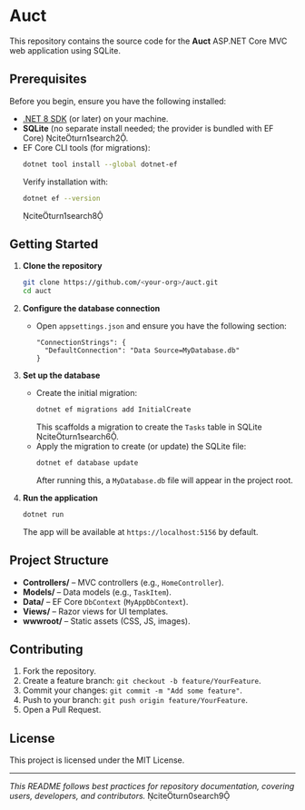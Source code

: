 # Auct

This repository contains the source code for the **Auct** ASP.NET Core MVC web application using SQLite.

## Prerequisites

Before you begin, ensure you have the following installed:

- [.NET 8 SDK](https://dotnet.microsoft.com/download) (or later) on your machine.
- **SQLite** (no separate install needed; the provider is bundled with EF Core) citeturn1search2.
- EF Core CLI tools (for migrations):
  ```bash
  dotnet tool install --global dotnet-ef
  ```
  Verify installation with:
  ```bash
  dotnet ef --version
  ```
  citeturn1search8

## Getting Started

1. **Clone the repository**
   ```bash
   git clone https://github.com/<your-org>/auct.git
   cd auct
   ```

2. **Configure the database connection**
   - Open `appsettings.json` and ensure you have the following section:
     ```jsonc
     "ConnectionStrings": {
       "DefaultConnection": "Data Source=MyDatabase.db"
     }
     ```

3. **Set up the database**
   - Create the initial migration:
     ```bash
     dotnet ef migrations add InitialCreate
     ```
     This scaffolds a migration to create the `Tasks` table in SQLite citeturn1search6.
   - Apply the migration to create (or update) the SQLite file:
     ```bash
     dotnet ef database update
     ```
     After running this, a `MyDatabase.db` file will appear in the project root.

4. **Run the application**
   ```bash
   dotnet run
   ```
   The app will be available at `https://localhost:5156` by default.

## Project Structure

- **Controllers/** – MVC controllers (e.g., `HomeController`).
- **Models/** – Data models (e.g., `TaskItem`).
- **Data/** – EF Core `DbContext` (`MyAppDbContext`).
- **Views/** – Razor views for UI templates.
- **wwwroot/** – Static assets (CSS, JS, images).

## Contributing

1. Fork the repository.
2. Create a feature branch: `git checkout -b feature/YourFeature`.
3. Commit your changes: `git commit -m "Add some feature"`.
4. Push to your branch: `git push origin feature/YourFeature`.
5. Open a Pull Request.

## License

This project is licensed under the MIT License.

---

*This README follows best practices for repository documentation, covering users, developers, and contributors.* citeturn0search9

